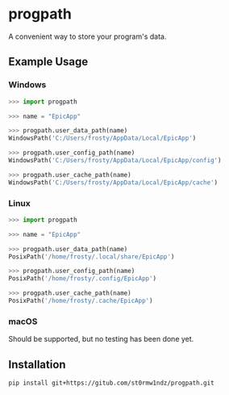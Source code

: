 # progpath

A convenient way to store your program's data.

## Example Usage

### Windows

```python
>>> import progpath

>>> name = "EpicApp"

>>> progpath.user_data_path(name)
WindowsPath('C:/Users/frosty/AppData/Local/EpicApp')

>>> progpath.user_config_path(name)
WindowsPath('C:/Users/frosty/AppData/Local/EpicApp/config')

>>> progpath.user_cache_path(name)
WindowsPath('C:/Users/frosty/AppData/Local/EpicApp/cache')
```

### Linux

```python
>>> import progpath

>>> name = "EpicApp"

>>> progpath.user_data_path(name)
PosixPath('/home/frosty/.local/share/EpicApp')

>>> progpath.user_config_path(name)
PosixPath('/home/frosty/.config/EpicApp')

>>> progpath.user_cache_path(name)
PosixPath('/home/frosty/.cache/EpicApp')
```

### macOS

Should be supported, but no testing has been done yet.

## Installation

```
pip install git+https://gitub.com/st0rmw1ndz/progpath.git
```